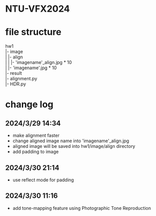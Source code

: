 # NTU-VFX2024

# file structure
hw1  
|- image  
| |- align  
| | |- 'imagename'_align.jpg * 10  
| |- 'imagename'.jpg * 10  
|- result  
|- alignment.py  
|- HDR.py  


# change log
## 2024/3/29 14:34
- make alignment faster
- change aligned image name into 'imagename'_align.jpg
- aligned image will be saved into hw1/image/align directory 
- add padding to image

## 2024/3/30 21:14
- use reflect mode for padding

## 2024/3/30 11:16
- add tone-mapping feature using Photographic Tone Reproduction
